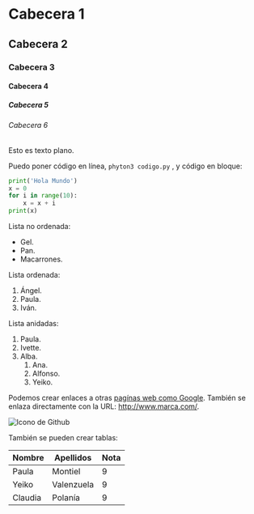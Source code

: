 # Cabecera 1

## Cabecera 2

### Cabecera 3

#### Cabecera 4

##### Cabecera 5

###### Cabecera 6

Esto es texto plano.

Puedo poner código en línea, `phyton3 codigo.py` , y código en bloque:

```python
print('Hola Mundo')
x = 0
for i in range(10):
    x = x + i
print(x)
```

Lista no ordenada:

* Gel.
* Pan.
* Macarrones.

Lista ordenada:

1. Ángel.
2. Paula.
3. Iván.

Lista anidadas:

1. Paula.
2. Ivette.
3. Alba.
    1. Ana.
    2. Alfonso.
    3. Yeiko.
    
Podemos crear enlaces a otras [pagínas web como Google](http://www.google.com). También se enlaza directamente con la URL: http://www.marca.com/.

![Icono de Github](https://github.com/apple-touch-icon.png 'Imagen de GitHub')

También se pueden crear tablas:

| Nombre  |  Apellidos | Nota|
|---------|------------|-----|
|  Paula  |   Montiel  |  9  |
|  Yeiko  | Valenzuela |  9  |
| Claudia |  Polanía   |  9  |
